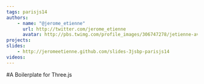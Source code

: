 ```yaml
---
tags: parisjs14
authors:
    - name: "@jerome_etienne"
      url: http://twitter.com/jerome_etienne
      avatar: http://pbs.twimg.com/profile_images/306747278/jetienne-avatar_bigger.jpg
projects:
slides:
    - http://jeromeetienne.github.com/slides-3jsbp-parisjs14
videos:
---
```

#A Boilerplate for Three.js
